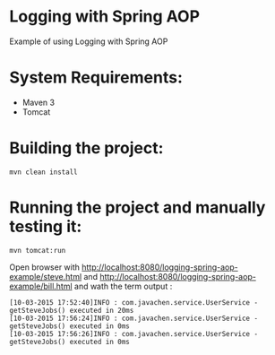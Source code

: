 # Logging with Spring AOP

Example of using Logging with Spring AOP

# System Requirements:

- Maven 3
- Tomcat

# Building the project:

```
mvn clean install
```

# Running the project and manually testing it:

```
mvn tomcat:run
```

Open browser with <http://localhost:8080/logging-spring-aop-example/steve.html> and <http://localhost:8080/logging-spring-aop-example/bill.html> and wath the term output :

```
[10-03-2015 17:52:40]INFO : com.javachen.service.UserService - getSteveJobs() executed in 20ms
[10-03-2015 17:56:24]INFO : com.javachen.service.UserService - getSteveJobs() executed in 0ms
[10-03-2015 17:56:26]INFO : com.javachen.service.UserService - getSteveJobs() executed in 0ms
```